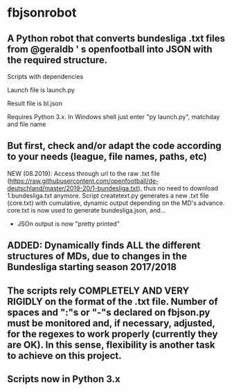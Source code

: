 # fbjsonrobot
## A Python robot that converts bundesliga .txt files from @geraldb ' s openfootball into JSON with the required structure.

Scripts with dependencies

Launch file is launch.py

Result file is bl.json

Requires Python 3.x. In Windows shell just enter "py launch.py", matchday and file name

## But first, check and/or adapt the code according to your needs (league, file names, paths, etc)

NEW (08.2019): Access through url to the raw .txt file (https://raw.githubusercontent.com/openfootball/de-deutschland/master/2019-20/1-bundesliga.txt), thus no need to download 1.bundesliga.txt anymore. Script createtext.py generates a new .txt file (core.txt) with cumulative, dynamic output depending on the MD's advance. core.txt is now used to generate bundesliga.json, and...

* JSOn output is now "pretty printed"

## ADDED: Dynamically finds ALL the different structures of MDs, due to changes in the Bundesliga starting season 2017/2018

## The scripts rely COMPLETELY AND VERY RIGIDLY on the format of the .txt file. Number of spaces and ":"s or "-"s declared on fbjson.py must be monitored and, if necessary, adjusted, for the regexes to work properly (currently they are OK). In this sense, flexibility is another task to achieve on this project.

## Scripts now in Python 3.x
